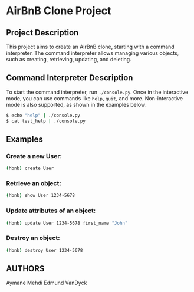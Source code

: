 # AirBnB Clone Project

## Project Description
This project aims to create an AirBnB clone, starting with a command interpreter. The command interpreter allows managing various objects, such as creating, retrieving, updating, and deleting.

## Command Interpreter Description
To start the command interpreter, run `./console.py`. Once in the interactive mode, you can use commands like `help`, `quit`, and more. Non-interactive mode is also supported, as shown in the examples below:

```bash
$ echo "help" | ./console.py
$ cat test_help | ./console.py
```

## Examples
### Create a new User:
```bash
(hbnb) create User
```

### Retrieve an object:
```bash
(hbnb) show User 1234-5678
```

### Update attributes of an object:
```bash
(hbnb) update User 1234-5678 first_name "John"
```

### Destroy an object:
```bash
(hbnb) destroy User 1234-5678
```

## AUTHORS
Aymane Mehdi
Edmund VanDyck